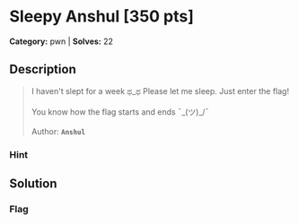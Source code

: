 # Sleepy Anshul [350 pts]

**Category:** pwn
| **Solves:** 22

## Description
>I haven't slept for a week ಥ_ಥ Please let me sleep. Just enter the flag!<br><br>You know how the flag starts and ends ¯\_(ツ)_/¯<br><br>Author: **```Anshul```**

### Hint
 
## Solution

### Flag

